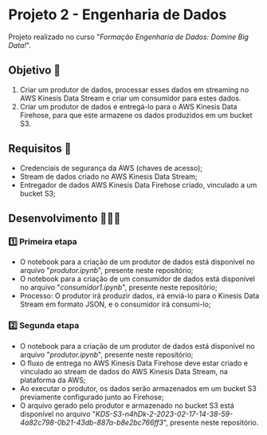 # Projeto 2 - Engenharia de Dados

Projeto realizado no curso "*Formação Engenharia de Dados: Domine Big Data!*".

## Objetivo 🎯
1. Criar um produtor de dados, processar esses dados em streaming no AWS Kinesis Data Stream e criar um consumidor para estes dados.
2. Criar um produtor de dados e entregá-lo para o AWS Kinesis Data Firehose, para que este armazene os dados produzidos em um bucket S3.

## Requisitos 📄
- Credenciais de segurança da AWS (chaves de acesso);
- Stream de dados criado no AWS Kinesis Data Stream;
- Entregador de dados AWS Kinesis Data Firehose criado, vinculado a um bucket S3;

## Desenvolvimento 👨🏻‍💻
### 1️⃣ Primeira etapa
- O notebook para a criação de um produtor de dados está disponível no arquivo "*produtor.ipynb*", presente neste repositório;
- O notebook para a criação de um consumidor de dados está disponível no arquivo "*consumidor1.ipynb*", presente neste repositório;
- Processo: O produtor irá produzir dados, irá enviá-lo para o Kinesis Data Stream em formato JSON, e o consumidor irá consumi-lo;

### 2️⃣ Segunda etapa
- O notebook para a criação de um produtor de dados está disponível no arquivo "*produtor.ipynb*", presente neste repositório;
- O fluxo de entrega no AWS Kinesis Data Firehose deve estar criado e vinculado ao stream de dados do AWS Kinesis Data Stream, na plataforma da AWS;
- Ao executar o produtor, os dados serão armazenados em um bucket S3 previamente configurado junto ao Firehose;
- O arquivo gerado pelo produtor e armazenado no bucket S3 está disponível no arquivo "*KDS-S3-n4hDk-2-2023-02-17-14-38-59-4a82c798-0b21-43db-887a-b8e2bc766ff3*", presente neste repositório.
